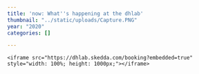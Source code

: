 ```yaml
---
title: 'now: What''s happening at the dhlab'
thumbnail: "../static/uploads/Capture.PNG"
year: "2020"
categories: []

---
```

    <iframe src="https://dhlab.skedda.com/booking?embedded=true" style="width: 100%; height: 1000px;"></iframe> 